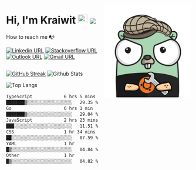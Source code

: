 [//]: # (<img align="right" width="235" src="https://github.com/arsmn/arsmn/blob/main/magician_gopher.png">)
<img align="right" width="235" src="assets/img/my_gopher.png">

# Hi, I'm Kraiwit <img src="https://media.giphy.com/media/hvRJCLFzcasrR4ia7z/giphy.gif" width="25px" height="25px"> ![](https://komarev.com/ghpvc/?username=parlarlax&label=PROFILE+VIEWS)

How to reach me :mailbox_with_no_mail:

[![Linkedin URL](https://img.shields.io/badge/LinkedIn-0077B5?style=for-the-badge&logo=linkedin&logoColor=white)](https://www.linkedin.com/in/kraiwit-tongkul-545b0b64/)
[![Stackoverflow URL](https://img.shields.io/badge/Stackoverflow-ef8236?style=for-the-badge&logo=stackoverflow&logoColor=white)](https://stackoverflow.com/users/15555894/lax-tongkul)
[![Outlook URL](https://img.shields.io/badge/Outlook-0078D4?style=for-the-badge&logo=microsoft-outlook&logoColor=white)](mailto:lax.ltk@outlook.com)
[![Gmail URL](https://img.shields.io/badge/Gmail-D14836?style=for-the-badge&logo=gmail&logoColor=white)](mailto:lax.ltk@gmail.com)




##
[![GitHub Streak](https://github-readme-streak-stats.herokuapp.com?user=parlarlax&theme=dark)](https://git.io/streak-stats)
![Github Stats](https://github-readme-stats.vercel.app/api?username=parlarlax&show_icons=true&theme=github_dark&include_all_commits=true&custom_title=GitHub%20Stats)

![Top Langs](https://github-readme-stats.vercel.app/api/top-langs/?username=parlarlax&hide=css,html&theme=github_dark&layout=compact)

<!--START_SECTION:waka-->

```text
TypeScript            6 hrs 5 mins    ███████▒░░░░░░░░░░░░░░░░░   29.35 %
Go                    6 hrs 1 min     ███████▒░░░░░░░░░░░░░░░░░   29.04 %
JavaScript            2 hrs 23 mins   ███░░░░░░░░░░░░░░░░░░░░░░   11.51 %
CSS                   1 hr 34 mins    ██░░░░░░░░░░░░░░░░░░░░░░░   07.59 %
YAML                  1 hr            █▒░░░░░░░░░░░░░░░░░░░░░░░   04.84 %
Other                 1 hr            █▒░░░░░░░░░░░░░░░░░░░░░░░   04.82 %
```

<!--END_SECTION:waka-->
